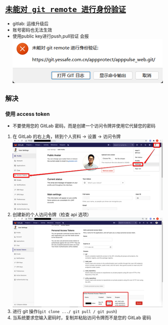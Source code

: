 # [`未能对 git remote 进行身份验证`](https://stackoverflow.com/questions/47860772/gitlab-remote-http-basic-access-denied-and-fatal-authentication)

- gitlab: 运维升级后
- 账号密码也无法生效
- 使用public key进行push,pull验证 会报
  ![](./__assets__/未能对%20git%20remote%20进行身份验证-2024-03-12-10-44-48.png)

## 解决

### 使用 access token

- 不要使用您的 GitLab 密码，而是创建一个访问令牌并使用它代替您的密码

1. 在 GitLab 的右上角，转到个人资料 → 设置 → 访问令牌
   ![](./__assets__/未能对%20git%20remote%20进行身份验证-2024-03-12-10-51-54.png)
2. 创建新的个人访问令牌（检查 api 选项）
   ![](./__assets__/未能对%20git%20remote%20进行身份验证-2024-03-12-10-52-41.png)
3. 进行 git 操作(`git clone .../ git pull / git push`)
4. 当系统要求您输入密码时，复制并粘贴访问令牌而不是您的 GitLab 密码

